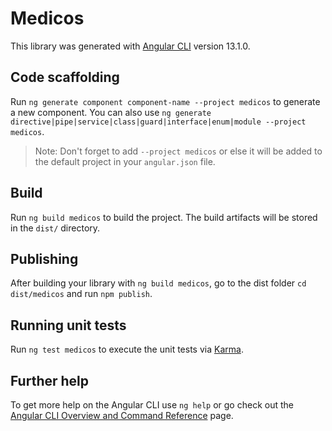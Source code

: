 # Medicos

This library was generated with [Angular CLI](https://github.com/angular/angular-cli) version 13.1.0.

## Code scaffolding

Run `ng generate component component-name --project medicos` to generate a new component. You can also use `ng generate directive|pipe|service|class|guard|interface|enum|module --project medicos`.
> Note: Don't forget to add `--project medicos` or else it will be added to the default project in your `angular.json` file. 

## Build

Run `ng build medicos` to build the project. The build artifacts will be stored in the `dist/` directory.

## Publishing

After building your library with `ng build medicos`, go to the dist folder `cd dist/medicos` and run `npm publish`.

## Running unit tests

Run `ng test medicos` to execute the unit tests via [Karma](https://karma-runner.github.io).

## Further help

To get more help on the Angular CLI use `ng help` or go check out the [Angular CLI Overview and Command Reference](https://angular.io/cli) page.
